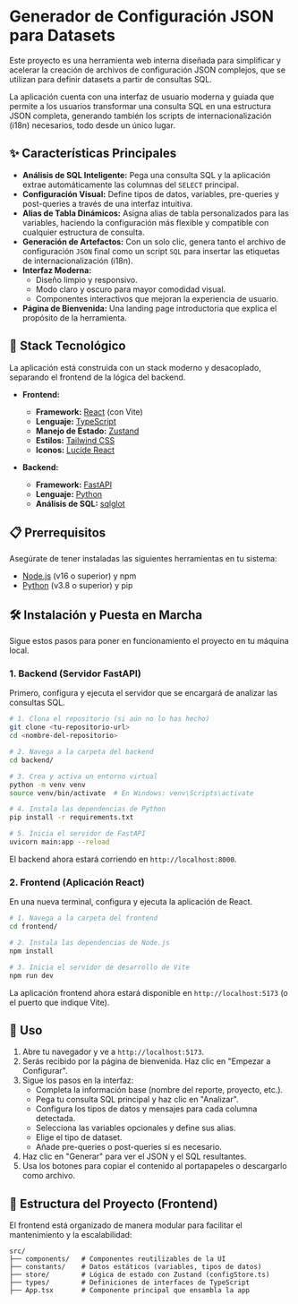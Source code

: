 # Generador de Configuración JSON para Datasets

Este proyecto es una herramienta web interna diseñada para simplificar y acelerar la creación de archivos de configuración JSON complejos, que se utilizan para definir datasets a partir de consultas SQL.

La aplicación cuenta con una interfaz de usuario moderna y guiada que permite a los usuarios transformar una consulta SQL en una estructura JSON completa, generando también los scripts de internacionalización (i18n) necesarios, todo desde un único lugar.

## ✨ Características Principales

- **Análisis de SQL Inteligente:** Pega una consulta SQL y la aplicación extrae automáticamente las columnas del `SELECT` principal.
- **Configuración Visual:** Define tipos de datos, variables, pre-queries y post-queries a través de una interfaz intuitiva.
- **Alias de Tabla Dinámicos:** Asigna alias de tabla personalizados para las variables, haciendo la configuración más flexible y compatible con cualquier estructura de consulta.
- **Generación de Artefactos:** Con un solo clic, genera tanto el archivo de configuración `JSON` final como un script `SQL` para insertar las etiquetas de internacionalización (i18n).
- **Interfaz Moderna:**
  - Diseño limpio y responsivo.
  - Modo claro y oscuro para mayor comodidad visual.
  - Componentes interactivos que mejoran la experiencia de usuario.
- **Página de Bienvenida:** Una landing page introductoria que explica el propósito de la herramienta.

## 🚀 Stack Tecnológico

La aplicación está construida con un stack moderno y desacoplado, separando el frontend de la lógica del backend.

-   **Frontend:**
    -   **Framework:** [React](https://reactjs.org/) (con Vite)
    -   **Lenguaje:** [TypeScript](https://www.typescriptlang.org/)
    -   **Manejo de Estado:** [Zustand](https://github.com/pmndrs/zustand)
    -   **Estilos:** [Tailwind CSS](https://tailwindcss.com/)
    -   **Iconos:** [Lucide React](https://lucide.dev/)

-   **Backend:**
    -   **Framework:** [FastAPI](https://fastapi.tiangolo.com/)
    -   **Lenguaje:** [Python](https://www.python.org/)
    -   **Análisis de SQL:** [sqlglot](https://github.com/tobymao/sqlglot)

## 📋 Prerrequisitos

Asegúrate de tener instaladas las siguientes herramientas en tu sistema:

-   [Node.js](https://nodejs.org/en/) (v16 o superior) y npm
-   [Python](https://www.python.org/downloads/) (v3.8 o superior) y pip

## 🛠️ Instalación y Puesta en Marcha

Sigue estos pasos para poner en funcionamiento el proyecto en tu máquina local.

### 1. Backend (Servidor FastAPI)

Primero, configura y ejecuta el servidor que se encargará de analizar las consultas SQL.

```bash
# 1. Clona el repositorio (si aún no lo has hecho)
git clone <tu-repositorio-url>
cd <nombre-del-repositorio>

# 2. Navega a la carpeta del backend
cd backend/

# 3. Crea y activa un entorno virtual
python -m venv venv
source venv/bin/activate  # En Windows: venv\Scripts\activate

# 4. Instala las dependencias de Python
pip install -r requirements.txt

# 5. Inicia el servidor de FastAPI
uvicorn main:app --reload
```

El backend ahora estará corriendo en `http://localhost:8000`.

### 2. Frontend (Aplicación React)

En una nueva terminal, configura y ejecuta la aplicación de React.

```bash
# 1. Navega a la carpeta del frontend
cd frontend/

# 2. Instala las dependencias de Node.js
npm install

# 3. Inicia el servidor de desarrollo de Vite
npm run dev
```

La aplicación frontend ahora estará disponible en `http://localhost:5173` (o el puerto que indique Vite).

## 📖 Uso

1.  Abre tu navegador y ve a `http://localhost:5173`.
2.  Serás recibido por la página de bienvenida. Haz clic en "Empezar a Configurar".
3.  Sigue los pasos en la interfaz:
    -   Completa la información base (nombre del reporte, proyecto, etc.).
    -   Pega tu consulta SQL principal y haz clic en "Analizar".
    -   Configura los tipos de datos y mensajes para cada columna detectada.
    -   Selecciona las variables opcionales y define sus alias.
    -   Elige el tipo de dataset.
    -   Añade pre-queries o post-queries si es necesario.
4.  Haz clic en "Generar" para ver el JSON y el SQL resultantes.
5.  Usa los botones para copiar el contenido al portapapeles o descargarlo como archivo.

## 📂 Estructura del Proyecto (Frontend)

El frontend está organizado de manera modular para facilitar el mantenimiento y la escalabilidad:

```
src/
├── components/   # Componentes reutilizables de la UI
├── constants/    # Datos estáticos (variables, tipos de datos)
├── store/        # Lógica de estado con Zustand (configStore.ts)
├── types/        # Definiciones de interfaces de TypeScript
├── App.tsx       # Componente principal que ensambla la app
